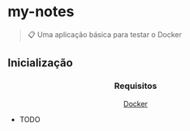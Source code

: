 # my-notes

> 📋 Uma aplicação básica para testar o Docker

<!-- <div align="center">
    <img width=200 src="./public/favicon.png">
</div> -->

## Inicialização

<div align=center>

### Requisitos

[Docker](https://www.docker.com)

</div>

- TODO
